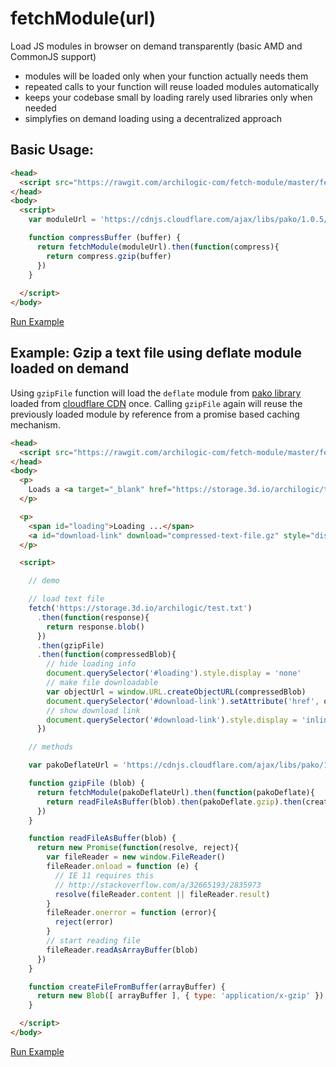 # fetchModule(url)

Load JS modules in browser on demand transparently (basic AMD and CommonJS support)

* modules will be loaded only when your function actually needs them
* repeated calls to your function will reuse loaded modules automatically
* keeps your codebase small by loading rarely used libraries only when needed
* simplyfies on demand loading using a decentralized approach

## Basic Usage:
```html
<head>
  <script src="https://rawgit.com/archilogic-com/fetch-module/master/fetch-module.js"></script>
</head>
<body>
  <script>
    var moduleUrl = 'https://cdnjs.cloudflare.com/ajax/libs/pako/1.0.5/pako_deflate.min.js'

    function compressBuffer (buffer) {
      return fetchModule(moduleUrl).then(function(compress){
        return compress.gzip(buffer)
      })
    }
    
  </script>
</body>
```
[Run Example](https://jsfiddle.net/3dio/o1xz594y/)

## Example: Gzip a text file using deflate module loaded on demand

Using `gzipFile` function will load the `deflate` module from [pako library](https://www.npmjs.com/package/pako) loaded from [cloudflare CDN](https://cdnjs.cloudflare.com/ajax/libs/pako/1.0.5/pako_deflate.min.js) once. Calling `gzipFile` again will reuse the previously loaded module by reference from a promise based caching mechanism.

```html
<head>
  <script src="https://rawgit.com/archilogic-com/fetch-module/master/fetch-module.js"></script>
</head>
<body>
  <p>
    Loads a <a target="_blank" href="https://storage.3d.io/archilogic/test.txt">text file</a> and creates a gzipped version for download.
  </p>

  <p>
    <span id="loading">Loading ...</span>
    <a id="download-link" download="compressed-text-file.gz" style="display:none;">Download compressed file</a>
  </p>

  <script>

    // demo

    // load text file
    fetch('https://storage.3d.io/archilogic/test.txt')
      .then(function(response){
        return response.blob()
      })
      .then(gzipFile)
      .then(function(compressedBlob){
        // hide loading info
        document.querySelector('#loading').style.display = 'none'
        // make file downloadable
        var objectUrl = window.URL.createObjectURL(compressedBlob)
        document.querySelector('#download-link').setAttribute('href', objectUrl)
        // show download link
        document.querySelector('#download-link').style.display = 'inline'
      })

    // methods

    var pakoDeflateUrl = 'https://cdnjs.cloudflare.com/ajax/libs/pako/1.0.5/pako_deflate.min.js'

    function gzipFile (blob) {
      return fetchModule(pakoDeflateUrl).then(function(pakoDeflate){
        return readFileAsBuffer(blob).then(pakoDeflate.gzip).then(createFileFromBuffer)   
      })
    }

    function readFileAsBuffer(blob) {
      return new Promise(function(resolve, reject){
        var fileReader = new window.FileReader()
        fileReader.onload = function (e) {
          // IE 11 requires this
          // http://stackoverflow.com/a/32665193/2835973
          resolve(fileReader.content || fileReader.result)
        }
        fileReader.onerror = function (error){
          reject(error)
        }
        // start reading file
        fileReader.readAsArrayBuffer(blob)
      })
    }

    function createFileFromBuffer(arrayBuffer) {
      return new Blob([ arrayBuffer ], { type: 'application/x-gzip' })
    }

  </script>
</body>
```
[Run Example](https://jsfiddle.net/3dio/39sq5vvy/)
